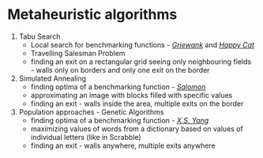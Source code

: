 # Metaheuristic algorithms

1.  Tabu Search
    - Local search for benchmarking functions - *[Griewank]* and *[Happy Cat]*
    - Travelling Salesman Problem
    - finding an exit on a rectangular grid seeing only neighbouring fields -
        walls only on borders and only one exit on the border
2.  Simulated Annealing
    - finding optima of a benchmarking function - *[Salomon]*
    - approximating an image with blocks filled with specific values
    - finding an exit - walls inside the area, multiple exits on the border
3.  Population approaches - Genetic Algorithms
    - finding optima of a benchmarking function - *[X.S. Yang]*
    - maximizing values of words from a dictionary based on
        values of individual letters (like in Scrabble)
    - finding an exit - walls anywhere, multiple exits anywhere

[Griewank]: http://benchmarkfcns.xyz/benchmarkfcns/griewankfcn.html
[Happy Cat]: http://benchmarkfcns.xyz/benchmarkfcns/happycatfcn.html
[Salomon]: http://benchmarkfcns.xyz/benchmarkfcns/salomonfcn.html
[X.S. Yang]: http://benchmarkfcns.xyz/benchmarkfcns/xinsheyangn1fcn.html
